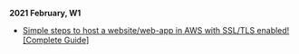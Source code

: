 **2021 February, W1**

- [Simple steps to host a website/web-app in AWS with SSL/TLS enabled! [Complete Guide]](https://wdevon99.medium.com/simple-steps-to-host-a-website-web-app-in-aws-with-ssl-tls-enabled-complete-guide-2cc34b67a5e8)
